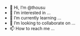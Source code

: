 - 👋 Hi, I’m @thousu
- 👀 I’m interested in ...
- 🌱 I’m currently learning ...
- 💞️ I’m looking to collaborate on ...
- 📫 How to reach me ...

<!---
thousu/thousu is a ✨ special ✨ repository because its `README.md` (this file) appears on your GitHub profile.
You can click the Preview link to take a look at your changes.
--->
